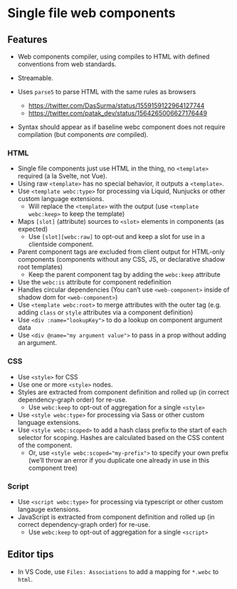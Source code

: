 # Single file web components

## Features

* Web components compiler, using <my-web-component/> compiles to HTML with defined conventions from web standards.
* Streamable.
* Uses `parse5` to parse HTML with the same rules as browsers
	* https://twitter.com/DasSurma/status/1559159122964127744
	* https://twitter.com/patak_dev/status/1564265006627176449

* Syntax should appear as if baseline webc component does not require compilation (but components _are_ compiled).

### HTML

* Single file components just use HTML in the thing, no `<template>` required (a la Svelte, not Vue).
* Using raw `<template>` has no special behavior, it outputs a `<template>`.
* Use `<template webc:type>` for processing via Liquid, Nunjucks or other custom language extensions.
	* Will replace the `<template>` with the output (use `<template webc:keep>` to keep the template)
* Maps `[slot]` (attribute) sources to `<slot>` elements in components (as expected)
	* Use `[slot][webc:raw]` to opt-out and keep a slot for use in a clientside component.
* Parent component tags are excluded from client output for HTML-only components (components without any CSS, JS, or declarative shadow root templates)
	* Keep the parent component tag by adding the `webc:keep` attribute
* Use the `webc:is` attribute for component redefinition
* Handles circular dependencies (You can’t use `<web-component>` inside of shadow dom for `<web-component>`)
* Use `<template webc:root>` to merge attributes with the outer tag (e.g. adding `class` or `style` attributes via a component definition)
* Use `<div :name="lookupKey">` to do a lookup on component argument data
* Use `<div @name="my argument value">` to pass in a prop without adding an argument.

### CSS

* Use `<style>` for CSS
* Use one or more `<style>` nodes.
* Styles are extracted from component definition and rolled up (in correct dependency-graph order) for re-use.
	* Use `webc:keep` to opt-out of aggregation for a single `<style>`
* Use `<style webc:type>` for processing via Sass or other custom language extensions.
* Use `<style webc:scoped>` to add a hash class prefix to the start of each selector for scoping. Hashes are calculated based on the CSS content of the component.
	* Or, use `<style webc:scoped="my-prefix">` to specify your own prefix (we’ll throw an error if you duplicate one already in use in this component tree)

### Script

* Use `<script webc:type>` for processing via typescript or other custom langauge extensions.
* JavaScript is extracted from component definition and rolled up (in correct dependency-graph order) for re-use.
	* Use `webc:keep` to opt-out of aggregation for a single `<script>`

## Editor tips

* In VS Code, use `Files: Associations` to add a mapping for `*.webc` to `html`.
